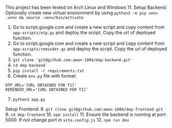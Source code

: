 This project has been tested on Arch Linux and Windows 11.
Setup Backend:
Optionally create new virtual environment by using `python3 -m pip venv .venv && source .venv/bin/activate`

1. Go to script.google.com and create a new script and copy content from `app-scripts/otp.gs` and deploy the script. Copy the url of deployed function.
2. Go to script.google.com and create a new script and copy content from `app-scripts/reminder.gs` and deploy the script. Copy the url of deployed function.
3. `git clone 'git@github.com:aman-1004/dep-backend.git'`
4. `cd dep-backend`
5. `pip install -r requirements.txt`
6. Create `env.py` file with format:
```
OTP_URL='[URL OBTAINED FOR T1]'
REMINDER_URL='[URL OBTAINED FOR T2]'
```
7. `python3 app.py`

Setup Frontend:
8. `git clone git@github.com:aman-1004/dep-frontend.git`
9. `cd dep-frontend`
10. `npm install`
11. Ensure the backend is running at port 5000. If not change port in `vite.config.js`
12. `npm run dev`
